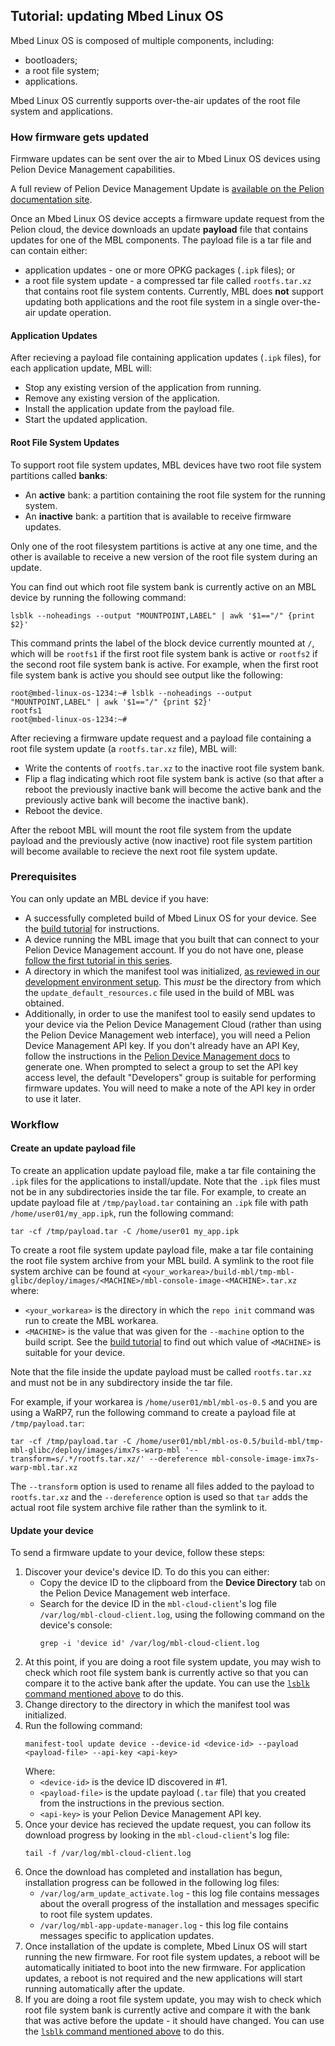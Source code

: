 ## Tutorial: updating Mbed Linux OS

Mbed Linux OS is composed of multiple components, including:
- bootloaders;
- a root file system;
- applications.

Mbed Linux OS currently supports over-the-air updates of the root file system and applications.

### How firmware gets updated

Firmware updates can be sent over the air to Mbed Linux OS devices using Pelion Device Management capabilities.

<span class="tips">A full review of Pelion Device Management Update is [available on the Pelion documentation site](https://cloud.mbed.com/docs/latest/updating-firmware/index.html).</span>

Once an Mbed Linux OS device accepts a firmware update request from the Pelion cloud, the device downloads an update **payload** file that contains updates for one of the MBL components. The payload file is a tar file and can contain either:
- application updates - one or more OPKG packages (`.ipk` files); or
- a root file system update - a compressed tar file called `rootfs.tar.xz` that contains root file system contents.
Currently, MBL does **not** support updating both applications and the root file system in a single over-the-air update operation.

#### Application Updates
After recieving a payload file containing application updates (`.ipk` files), for each application update, MBL will:
- Stop any existing version of the application from running.
- Remove any existing version of the application.
- Install the application update from the payload file.
- Start the updated application.

#### Root File System Updates
To support root file system updates, MBL devices have two root file system partitions called **banks**:

- An **active** bank: a partition containing the root file system for the running system.
- An **inactive** bank: a partition that is available to receive firmware updates.

Only one of the root filesystem partitions is active at any one time, and the other is available to receive a new version of the root file system during an update.

<a name="check-rootfs-bank"></a>You can find out which root file system bank is currently active on an MBL device by running the following command:
```
lsblk --noheadings --output "MOUNTPOINT,LABEL" | awk '$1=="/" {print $2}'
```
This command prints the label of the block device currently mounted at `/`, which will be `rootfs1` if the first root file system bank is active or `rootfs2` if the second root file system bank is active. For example, when the first root file system bank is active you should see output like the following:
```
root@mbed-linux-os-1234:~# lsblk --noheadings --output "MOUNTPOINT,LABEL" | awk '$1=="/" {print $2}'
rootfs1
root@mbed-linux-os-1234:~#
```

After recieving a firmware update request and a payload file containing a root file system update (a `rootfs.tar.xz` file), MBL will:
- Write the contents of `rootfs.tar.xz` to the inactive root file system bank.
- Flip a flag indicating which root file system bank is active (so that after a reboot the previously inactive bank will become the active bank and the previously active bank will become the inactive bank).
- Reboot the device.

After the reboot MBL will mount the root file system from the update payload and the previously active (now inactive) root file system partition will become available to recieve the next root file system update.

<!--There's a question of how much of the theory should be explained here (and in the previous tutorial).-->

### Prerequisites

You can only update an MBL device if you have:

- A successfully completed build of Mbed Linux OS for your device. See the [build tutorial][build-tutorial] for instructions.
- A device running the MBL image that you built that can connect to your Pelion Device Management account. If you do not have one, please [follow the first tutorial in this series](connecting-an-mbl-device-and-using-an-applications.html).
- A directory in which the manifest tool was initialized, [as reviewed in our development environment setup](preparing-a-development-environment.html). This *must* be the directory from which the `update_default_resources.c` file used in the build of MBL was obtained. <!-- TODO: fix this link -->
- Additionally, in order to use the manifest tool to easily send updates to your device via the Pelion Device Management Cloud (rather than using the Pelion Device Management web interface), you will need a Pelion Device Management API key. If you don't already have an API Key, follow the instructions in the [Pelion Device Management docs](https://cloud.mbed.com/docs/current/integrate-web-app/api-keys.html#generating-an-api-key) to generate one. When prompted to select a group to set the API key access level, the default "Developers" group is suitable for performing firmware updates. You will need to make a note of the API key in order to use it later.

### Workflow

#### Create an update payload file

To create an application update payload file, make a tar file containing the `.ipk` files for the applications to install/update. Note that the `.ipk` files must not be in any subdirectories inside the tar file. For example, to create an update payload file at `/tmp/payload.tar` containing an `.ipk` file with path `/home/user01/my_app.ipk`, run the following command:
```
tar -cf /tmp/payload.tar -C /home/user01 my_app.ipk
```

To create a root file system update payload file, make a tar file containing the root file system archive from your MBL build. A symlink to the root file system archive can be found at `<your_workarea>/build-mbl/tmp-mbl-glibc/deploy/images/<MACHINE>/mbl-console-image-<MACHINE>.tar.xz` where:
- `<your_workarea>` is the directory in which the `repo init` command was run to create the MBL workarea.
- `<MACHINE>` is the value that was given for the `--machine` option to the build script. See the [build tutorial][build-tutorial] to find out which value of `<MACHINE>` is suitable for your device.

Note that the file inside the update payload must be called `rootfs.tar.xz` and must not be in any subdirectory inside the tar file.

For example, if your workarea is `/home/user01/mbl/mbl-os-0.5` and you are using a WaRP7, run the following command to create a payload file at `/tmp/payload.tar`:
```
tar -cf /tmp/payload.tar -C /home/user01/mbl/mbl-os-0.5/build-mbl/tmp-mbl-glibc/deploy/images/imx7s-warp-mbl '--transform=s/.*/rootfs.tar.xz/' --dereference mbl-console-image-imx7s-warp-mbl.tar.xz
```
The `--transform` option is used to rename all files added to the payload to `rootfs.tar.xz` and the `--dereference` option is used so that `tar` adds the actual root file system archive file rather than the symlink to it.

#### Update your device

To send a firmware update to your device, follow these steps:
1. Discover your device's device ID. To do this you can either:
   - Copy the device ID to the clipboard from the **Device Directory** tab on the Pelion Device Management web interface.
   - Search for the device ID in the `mbl-cloud-client`'s log file `/var/log/mbl-cloud-client.log`, using the following command on the device's console:
     ```
     grep -i 'device id' /var/log/mbl-cloud-client.log
     ```
1. At this point, if you are doing a root file system update, you may wish to check which root file system bank is currently active so that you can compare it to the active bank after the update. You can use the [`lsblk` command mentioned above](#check-rootfs-bank) to do this.
1. Change directory to the directory in which the manifest tool was initialized.
1. Run the following command:
   ```
   manifest-tool update device --device-id <device-id> --payload <payload-file> --api-key <api-key>
   ```
   Where:
   - `<device-id>` is the device ID discovered in #1.
   - `<payload-file>` is the update payload (`.tar` file) that you created from the instructions in the previous section.
   - `<api-key>` is your Pelion Device Management API key. 
1. Once your device has recieved the update request, you can follow its download progress by looking in the `mbl-cloud-client`'s log file:
   ```
   tail -f /var/log/mbl-cloud-client.log
   ```
1. Once the download has completed and installation has begun, installation progress can be followed in the following log files:
   - `/var/log/arm_update_activate.log` - this log file contains messages about the overall progress of the installation and messages specific to root file system updates.
   - `/var/log/mbl-app-update-manager.log` - this log file contains messages specific to application updates.
1. Once installation of the update is complete, Mbed Linux OS will start running the new firmware. For root file system updates, a reboot will be automatically initiated to boot into the new firmware. For application updates, a reboot is not required and the new applications will start running automatically after the update.
1. If you are doing a root file system update, you may wish to check which root file system bank is currently active and compare it with the bank that was active before the update - it should have changed. You can use the [`lsblk` command mentioned above](#check-rootfs-bank) to do this.

[build-tutorial]: create_connecting_image.md

